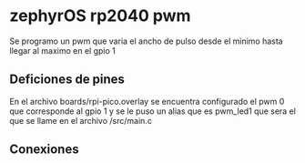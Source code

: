 # zephyrOS rp2040 pwm
Se programo un pwm que varia el ancho de pulso desde el minimo hasta llegar al maximo en el gpio 1

## Deficiones de pines
En el archivo boards/rpi-pico.overlay se encuentra configurado el pwm 0 que corresponde al gpio 1 y se le puso un alias que es pwm_led1 que sera el que se llame en el archivo /src/main.c 

## Conexiones

